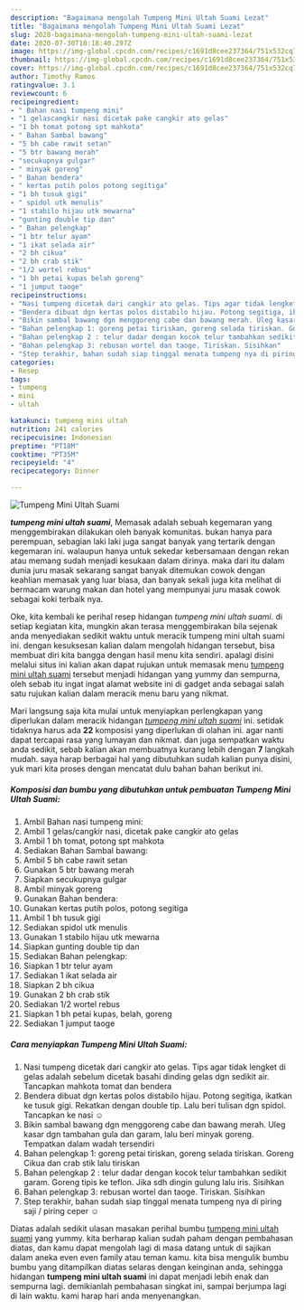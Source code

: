 ```yaml
---
description: "Bagaimana mengolah Tumpeng Mini Ultah Suami Lezat"
title: "Bagaimana mengolah Tumpeng Mini Ultah Suami Lezat"
slug: 2028-bagaimana-mengolah-tumpeng-mini-ultah-suami-lezat
date: 2020-07-30T10:18:40.297Z
image: https://img-global.cpcdn.com/recipes/c1691d8cee237364/751x532cq70/tumpeng-mini-ultah-suami-foto-resep-utama.jpg
thumbnail: https://img-global.cpcdn.com/recipes/c1691d8cee237364/751x532cq70/tumpeng-mini-ultah-suami-foto-resep-utama.jpg
cover: https://img-global.cpcdn.com/recipes/c1691d8cee237364/751x532cq70/tumpeng-mini-ultah-suami-foto-resep-utama.jpg
author: Timothy Ramos
ratingvalue: 3.1
reviewcount: 6
recipeingredient:
- " Bahan nasi tumpeng mini"
- "1 gelascangkir nasi dicetak pake cangkir ato gelas"
- "1 bh tomat potong spt mahkota"
- " Bahan Sambal bawang"
- "5 bh cabe rawit setan"
- "5 btr bawang merah"
- "secukupnya gulgar"
- " minyak goreng"
- " Bahan bendera"
- " kertas putih polos potong segitiga"
- "1 bh tusuk gigi"
- " spidol utk menulis"
- "1 stabilo hijau utk mewarna"
- "gunting double tip dan"
- " Bahan pelengkap"
- "1 btr telur ayam"
- "1 ikat selada air"
- "2 bh cikua"
- "2 bh crab stik"
- "1/2 wortel rebus"
- "1 bh petai kupas belah goreng"
- "1 jumput taoge"
recipeinstructions:
- "Nasi tumpeng dicetak dari cangkir ato gelas. Tips agar tidak lengket di gelas adalah sebelum dicetak basahi dinding gelas dgn sedikit air. Tancapkan mahkota tomat dan bendera"
- "Bendera dibuat dgn kertas polos distabilo hijau. Potong segitiga, ikatkan ke tusuk gigi. Rekatkan dengan double tip. Lalu beri tulisan dgn spidol. Tancapkan ke nasi ☺"
- "Bikin sambal bawang dgn menggoreng cabe dan bawang merah. Uleg kasar dgn tambahan gula dan garam, lalu beri minyak goreng. Tempatkan dalam wadah tersendiri"
- "Bahan pelengkap 1: goreng petai tiriskan, goreng selada tiriskan. Goreng Cikua dan crab stik lalu tiriskan"
- "Bahan pelengkap 2 : telur dadar dengan kocok telur tambahkan sedikit garam. Goreng tipis ke teflon. Jika sdh dingin gulung lalu iris. Sisihkan"
- "Bahan pelengkap 3: rebusan wortel dan taoge. Tiriskan. Sisihkan"
- "Step terakhir, bahan sudah siap tinggal menata tumpeng nya di piring saji / piring ceper ☺"
categories:
- Resep
tags:
- tumpeng
- mini
- ultah

katakunci: tumpeng mini ultah 
nutrition: 241 calories
recipecuisine: Indonesian
preptime: "PT18M"
cooktime: "PT35M"
recipeyield: "4"
recipecategory: Dinner

---
```



![Tumpeng Mini Ultah Suami](https://img-global.cpcdn.com/recipes/c1691d8cee237364/751x532cq70/tumpeng-mini-ultah-suami-foto-resep-utama.jpg)

<b><i>tumpeng mini ultah suami</i></b>, Memasak adalah sebuah kegemaran yang menggembirakan dilakukan oleh banyak komunitas. bukan hanya para perempuan, sebagian laki laki juga sangat banyak yang tertarik dengan kegemaran ini. walaupun hanya untuk sekedar kebersamaan dengan rekan atau memang sudah menjadi kesukaan dalam dirinya. maka dari itu dalam dunia juru masak sekarang sangat banyak ditemukan cowok dengan keahlian memasak yang luar biasa, dan banyak sekali juga kita melihat di bermacam warung makan dan hotel yang mempunyai juru masak cowok sebagai koki terbaik nya.



Oke, kita kembali ke perihal resep hidangan <i>tumpeng mini ultah suami</i>. di setiap kegiatan kita, mungkin akan terasa menggembirakan bila sejenak anda menyediakan sedikit waktu untuk meracik tumpeng mini ultah suami ini. dengan kesuksesan kalian dalam mengolah hidangan tersebut, bisa membuat diri kita bangga dengan hasil menu kita sendiri. apalagi disini melalui situs ini kalian akan dapat rujukan untuk memasak menu <u>tumpeng mini ultah suami</u> tersebut menjadi hidangan yang yummy dan sempurna, oleh sebab itu ingat ingat alamat website ini di gadget anda sebagai salah satu rujukan kalian dalam meracik menu baru yang nikmat.


Mari langsung saja kita mulai untuk menyiapkan perlengkapan yang diperlukan dalam meracik hidangan <u><i>tumpeng mini ultah suami</i></u> ini. setidak tidaknya harus ada <b>22</b> komposisi yang diperlukan di olahan ini. agar nanti dapat tercapai rasa yang lumayan dan nikmat. dan juga sempatkan waktu anda sedikit, sebab kalian akan membuatnya kurang lebih dengan <b>7</b> langkah mudah. saya harap berbagai hal yang dibutuhkan sudah kalian punya disini, yuk mari kita proses dengan mencatat dulu bahan bahan berikut ini.

<!--inarticleads1-->

##### Komposisi dan bumbu yang dibutuhkan untuk pembuatan Tumpeng Mini Ultah Suami:

1. Ambil  Bahan nasi tumpeng mini:
1. Ambil 1 gelas/cangkir nasi, dicetak pake cangkir ato gelas
1. Ambil 1 bh tomat, potong spt mahkota
1. Sediakan  Bahan Sambal bawang:
1. Ambil 5 bh cabe rawit setan
1. Gunakan 5 btr bawang merah
1. Siapkan secukupnya gulgar
1. Ambil  minyak goreng
1. Gunakan  Bahan bendera:
1. Gunakan  kertas putih polos, potong segitiga
1. Ambil 1 bh tusuk gigi
1. Sediakan  spidol utk menulis
1. Gunakan 1 stabilo hijau utk mewarna
1. Siapkan gunting double tip dan
1. Sediakan  Bahan pelengkap:
1. Siapkan 1 btr telur ayam
1. Sediakan 1 ikat selada air
1. Siapkan 2 bh cikua
1. Gunakan 2 bh crab stik
1. Sediakan 1/2 wortel rebus
1. Siapkan 1 bh petai kupas, belah, goreng
1. Sediakan 1 jumput taoge




<!--inarticleads2-->

##### Cara menyiapkan Tumpeng Mini Ultah Suami:

1. Nasi tumpeng dicetak dari cangkir ato gelas. Tips agar tidak lengket di gelas adalah sebelum dicetak basahi dinding gelas dgn sedikit air. Tancapkan mahkota tomat dan bendera
1. Bendera dibuat dgn kertas polos distabilo hijau. Potong segitiga, ikatkan ke tusuk gigi. Rekatkan dengan double tip. Lalu beri tulisan dgn spidol. Tancapkan ke nasi ☺
1. Bikin sambal bawang dgn menggoreng cabe dan bawang merah. Uleg kasar dgn tambahan gula dan garam, lalu beri minyak goreng. Tempatkan dalam wadah tersendiri
1. Bahan pelengkap 1: goreng petai tiriskan, goreng selada tiriskan. Goreng Cikua dan crab stik lalu tiriskan
1. Bahan pelengkap 2 : telur dadar dengan kocok telur tambahkan sedikit garam. Goreng tipis ke teflon. Jika sdh dingin gulung lalu iris. Sisihkan
1. Bahan pelengkap 3: rebusan wortel dan taoge. Tiriskan. Sisihkan
1. Step terakhir, bahan sudah siap tinggal menata tumpeng nya di piring saji / piring ceper ☺




Diatas adalah sedikit ulasan masakan perihal bumbu <u>tumpeng mini ultah suami</u> yang yummy. kita berharap kalian sudah paham dengan pembahasan diatas, dan kamu dapat mengolah lagi di masa datang untuk di sajikan dalam aneka even even family atau teman kamu. kita bisa mengulik bumbu bumbu yang ditampilkan diatas selaras dengan keinginan anda, sehingga hidangan <b>tumpeng mini ultah suami</b> ini dapat menjadi lebih enak dan sempurna lagi. demikianlah pembahasan singkat ini, sampai berjumpa lagi di lain waktu. kami harap hari anda menyenangkan.
